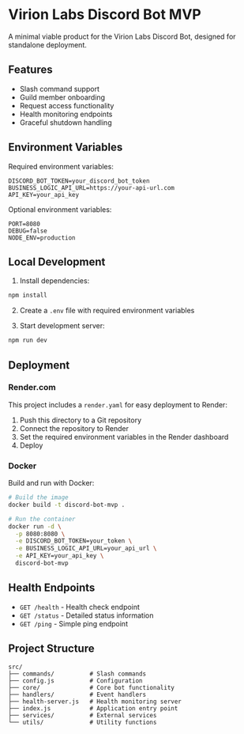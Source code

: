 # Virion Labs Discord Bot MVP

A minimal viable product for the Virion Labs Discord Bot, designed for standalone deployment.

## Features

- Slash command support
- Guild member onboarding
- Request access functionality
- Health monitoring endpoints
- Graceful shutdown handling

## Environment Variables

Required environment variables:

```
DISCORD_BOT_TOKEN=your_discord_bot_token
BUSINESS_LOGIC_API_URL=https://your-api-url.com
API_KEY=your_api_key
```

Optional environment variables:

```
PORT=8080
DEBUG=false
NODE_ENV=production
```

## Local Development

1. Install dependencies:
```bash
npm install
```

2. Create a `.env` file with required environment variables

3. Start development server:
```bash
npm run dev
```

## Deployment

### Render.com

This project includes a `render.yaml` for easy deployment to Render:

1. Push this directory to a Git repository
2. Connect the repository to Render
3. Set the required environment variables in the Render dashboard
4. Deploy

### Docker

Build and run with Docker:

```bash
# Build the image
docker build -t discord-bot-mvp .

# Run the container
docker run -d \
  -p 8080:8080 \
  -e DISCORD_BOT_TOKEN=your_token \
  -e BUSINESS_LOGIC_API_URL=your_api_url \
  -e API_KEY=your_api_key \
  discord-bot-mvp
```

## Health Endpoints

- `GET /health` - Health check endpoint
- `GET /status` - Detailed status information
- `GET /ping` - Simple ping endpoint

## Project Structure

```
src/
├── commands/          # Slash commands
├── config.js          # Configuration
├── core/              # Core bot functionality
├── handlers/          # Event handlers
├── health-server.js   # Health monitoring server
├── index.js           # Application entry point
├── services/          # External services
└── utils/             # Utility functions
```